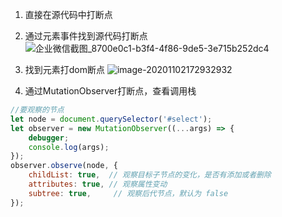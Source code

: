 1. 直接在源代码中打断点
2. 通过元素事件找到源代码打断点
![企业微信截图_8700e0c1-b3f4-4f86-9de5-3e715b252dc4](https://tva1.sinaimg.cn/large/0081Kckwgy1gkaymo4tn9j31sw0fw15x.jpg)

3. 找到元素打dom断点
 ![image-20201102172932932](https://tva1.sinaimg.cn/large/0081Kckwgy1gkaymot3u0j31iw0am7bg.jpg)

4. 通过MutationObserver打断点，查看调用栈

```javascript
//要观察的节点
let node = document.querySelector('#select');
let observer = new MutationObserver((...args) => {
    debugger;
    console.log(args);
});
observer.observe(node, {
    childList: true,  // 观察目标子节点的变化，是否有添加或者删除
    attributes: true, // 观察属性变动
    subtree: true,     // 观察后代节点，默认为 false
});
```

